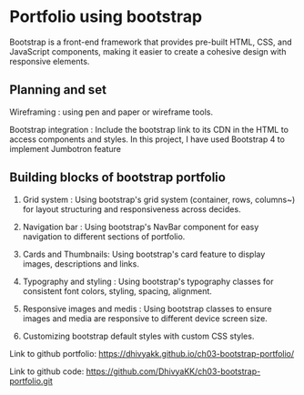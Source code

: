 # Portfolio using bootstrap 
Bootstrap is a front-end framework that provides pre-built HTML, CSS, and JavaScript components, making it easier to create a cohesive design with responsive elements.

## Planning and set
 Wireframing : using pen and paper or wireframe tools.

 Bootstrap integration : Include the bootstrap link to its CDN in the HTML to access components and styles. In this project, I have used Bootstrap 4 to implement Jumbotron feature

 ## Building blocks of bootstrap portfolio

 1. Grid system : Using bootstrap's grid system (container, rows, columns~) for layout structuring and responsiveness across decides.

 2. Navigation bar : Using bootstrap's NavBar component for easy navigation to different sections of portfolio.


 3. Cards and Thumbnails: Using bootstrap's card feature to display images, descriptions and links.

 4. Typography and styling : Using bootstrap's typography classes for consistent font colors, styling, spacing, alignment.

 5. Responsive images and medis : Using bootstrap classes to ensure images and media are responsive to different device screen size.

 6. Customizing bootstrap default styles with custom CSS styles.

Link to github portfolio: https://dhivyakk.github.io/ch03-bootstrap-portfolio/

Link to github code: https://github.com/DhivyaKK/ch03-bootstrap-portfolio.git
